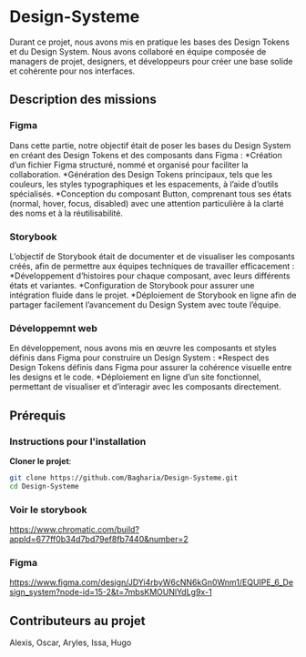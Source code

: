 # Design-Systeme

Durant ce projet, nous avons mis en pratique les bases des Design Tokens et du Design System.
Nous avons collaboré en équipe composée de managers de projet, designers, et développeurs pour créer une base solide et cohérente pour nos interfaces.

## Description des missions

### Figma

Dans cette partie, notre objectif était de poser les bases du Design System en créant des Design Tokens et des composants dans Figma :
*Création d’un fichier Figma structuré, nommé et organisé pour faciliter la collaboration.
*Génération des Design Tokens principaux, tels que les couleurs, les styles typographiques et les espacements, à l’aide d’outils spécialisés.
*Conception du composant Button, comprenant tous ses états (normal, hover, focus, disabled) avec une attention particulière à la clarté des noms et à la réutilisabilité.

### Storybook

L’objectif de Storybook était de documenter et de visualiser les composants créés, afin de permettre aux équipes techniques de travailler efficacement :
*Développement d’histoires pour chaque composant, avec leurs différents états et variantes.
*Configuration de Storybook pour assurer une intégration fluide dans le projet.
*Déploiement de Storybook en ligne afin de partager facilement l’avancement du Design System avec toute l’équipe.

### Développemnt web

En développement, nous avons mis en œuvre les composants et styles définis dans Figma pour construire un Design System :
*Respect des Design Tokens définis dans Figma pour assurer la cohérence visuelle entre les designs et le code.
*Déploiement en ligne d’un site fonctionnel, permettant de visualiser et d’interagir avec les composants directement.

## Prérequis

### Instructions pour l'installation

**Cloner le projet**:

```bash
git clone https://github.com/Bagharia/Design-Systeme.git
cd Design-Systeme
```
### Voir le storybook

https://www.chromatic.com/build?appId=677ff0b34d7bd79ef8fb7440&number=2

### Figma

https://www.figma.com/design/JDYi4rbyW6cNN6kGn0Wnm1/EQUIPE_6_Design_system?node-id=15-2&t=7mbsKMOUNlYdLg9x-1


## Contributeurs au projet

Alexis, Oscar, Aryles, Issa, Hugo